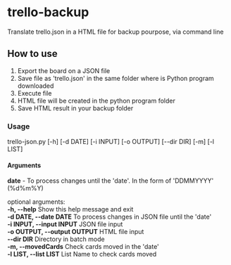 # trello-backup
Translate trello.json in a HTML file for backup pourpose, via command line
## How to use
1. Export the board on a JSON file
2. Save file as 'trello.json' in the same folder where is Python program downloaded
3. Execute file
4. HTML file will be created in the python program folder
4. Save HTML result in your backup folder

### Usage
trello-json.py [-h] [-d DATE] [-i INPUT] [-o OUTPUT] [--dir DIR] [-m] [-l LIST]

#### Arguments
**date** - To process changes until the 'date'. In the form of 'DDMMYYYY' (%d%m%Y)

optional arguments:<br/>
**-h, --help**    Show this help message and exit<br/>
**-d DATE, --date DATE**  To process changes in JSON file until the 'date'<br/>
**-i INPUT, --input INPUT** JSON file input<br/>
**-o OUTPUT, --output OUTPUT** HTML file input<br/>
**--dir DIR**             Directory in batch mode<br/>
**-m, --movedCards**      Check cards moved in the 'date'<br/>
**-l LIST, --list LIST**  List Name to check cards moved<br/>
